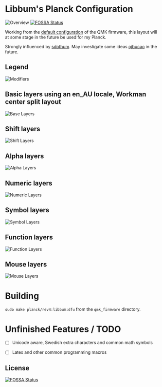 # Libbum's Planck Configuration

![Overview](layout/overview.png)
[![FOSSA Status](https://app.fossa.io/api/projects/git%2Bgithub.com%2FLibbum%2FPlanck-Libbum.svg?type=shield)](https://app.fossa.io/projects/git%2Bgithub.com%2FLibbum%2FPlanck-Libbum?ref=badge_shield)

Working from the [default configuration](https://github.com/qmk/qmk_firmware/tree/master/keyboards/planck/keymaps/default) of the QMK firmware, this layout will at some stage in the future be used for my Planck.

Strongly influenced by [sdothum](https://github.com/sdothum/dotfiles/tree/master/qmk_firmware/qmk_firmware/keyboards/planck/keymaps/sdothum).
May investigate some ideas [ojbucao](https://github.com/ojbucao/Workman/tree/master/mac) in the future.

## Legend

![Modifiers](layout/modifiers.png)

## Basic layers using an en_AU locale, Workman center split layout

![Base Layers](layout/layer0.png)

## Shift layers

![Shift Layers](layout/layer-shift.png)

## Alpha layers

![Alpha Layers](layout/layer-alpha.png)

## Numeric layers

![Numeric Layers](layout/layer-numeric.png)

## Symbol layers

![Symbol Layers](layout/layer-symbols.png)

## Function layers

![Function Layers](layout/layer-functions.png)

## Mouse layers

![Mouse Layers](layout/layer-mouse.png)

# Building

`sudo make planck/rev4:libbum:dfu` from the `qmk_firmware` directory.

# Unfinished Features / TODO

* [ ] Unicode aware, Swedish extra characters and common math symbols
* [ ] Latex and other common programming macros



## License
[![FOSSA Status](https://app.fossa.io/api/projects/git%2Bgithub.com%2FLibbum%2FPlanck-Libbum.svg?type=large)](https://app.fossa.io/projects/git%2Bgithub.com%2FLibbum%2FPlanck-Libbum?ref=badge_large)